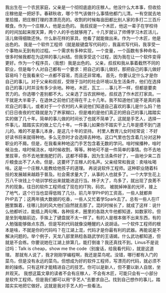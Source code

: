 我出生在一个农民家庭，父亲是一个彻彻底底的庄稼人。他没什么大本事，但收拾庄稼他是一把好手。春耕秋收，哪个节气该做什么事情他都门儿清。一有空就去地里拾掇，把庄稼打理的漂漂亮亮的。收割的时候每亩田都比别人家的多打二三百斤粮食。作为一个庄稼人，他是出色的。
我叔叔是一个木匠，他这一辈子在学校待的时间加起来按天算，两个人的手也就够用了。十几岁就认了师傅学习木匠活儿，活儿做得细致还快。什么新花样的家具，他看了就能做出来。作为一个木匠，他是出色的。
我是一个软件工程师（就是敲键盘写代码的），我喜欢写代码，我享受一个事物从无到有的过程。一个需求有多种实现，一个变量，一个函数有多种命名，很多时候我都在为这样的事儿纠结。但我享受这个过程，因为我在让一个软件变得更好。作为一个程序员，（我想）我是出色的。
父亲，叔叔和我从事着截然不同的职业，但是每个人对自己都有一个要求：把自己的事儿做好。那把自己的事儿做好容易吗？在我看来它一点都不容易，而且还非常难。
首先，你要认定什么才是你自己的事儿。对于父亲和叔叔，受限于当时的社会环境以及生活条件，他们在选择自己的事儿时并没有多少余地。种地，木匠，瓦工... ...事儿不一样，但都是要卖苦力的。你选哪个差别都不大。父亲选了当农民种地，叔叔选了作木匠打家具。一干就是大半辈子，在退休之前他们还得在干上十几年。我不知道他们是不是真的喜欢自己的事儿，或者对于一个农村的人来说他们知道自己喜欢的事儿是什么妈？他们日日夜夜的忙碌就是为了养家糊口，但是难的是他们真正的把自己的事儿踏踏实实的做了几十年。简单的事儿做的时间长了也就不简单了。这就是手艺人，选择一件事儿，踏踏实实的做上它几十年。一件事儿如果你不踏实干上几年是摸不到门道儿的。难的不是事儿本身，是这几十年的坚持。
村里人教育儿女时经常说：不好好读书将来就得种地。多么无奈时才会选择去种地。这口气里也包含着几分对这种职业的不屑。但是，在我看来种地这门手艺包含着无数的学问。啥时候播种，啥时候治虫，啥时候浇水，啥时候收割，等等。种地可不是一件简单的事情。你不去地里拔草，你不去地里施肥打药，这都不碍事，因为生活条件好了，一亩地少来二百斤粮食出不了人命。但是，这要坏了庄稼人的名声。父亲经常和我说：卖啥吆喝啥。这是一个庄稼人能教给他孩子的道理。
再说说软件工程师。这种职业随着科技的发展越来越趋于普及。社会需求量大了，从事的人也就多了。一个大学生花上万八千块钱上个培训学校出来就能进这行当。林子大了，鸟多了，就出现了良莠不齐的现象。往日的软件工程师成了现在的IT狗，码农。 被脱掉神圣的光环，接上了地气，这个行当也显得低贱了几分。前几年学PHP的工资高，一些人就都奔PHP去了；这两年搞大数据的吃香，一些人又忙着学Spark去了。总有一些人在IT圈里飘着，往哪儿刮的风大他们自然就去那了。混的时候长了，就成了这样：说什么他都听过，能插上两句嘴，各种技术，圈里的各路大牛他都知道，如数家珍。但是坐到电脑前边，手挨上了键盘就不太一样了。有的人是根本做不出来东西，有的人勉强能够做点东西，但是写的代码就像没睡醒的人说胡话。一个软件工程师的根本是啥，不就是你的代码吗？在江湖上混，代码才是你最有利的武器。再能说是不解决问题的。举个例子，天龙八部里熟稔各路武学的王语嫣，什么武功都知道，但就是不会练。你要说她在江湖上排第几，能打倒谁？我还真找不到。Linus不是说过吗：Talk is cheap，show me the code（别废话，给我看代码），就是这道理。
那就有人说了，我才刚刚学编程啊，我还是菜鸟呢。没错，哪行都有入门的菜鸟，但是没有永远的菜鸟。但想成为好的软件工程师，写漂亮的代码，就必须不断的操练。只有这样才能精进自己的技艺。你可以是新人，但不要以新人自居，坐井观天。
我想这篇文章的读者不会有庄稼人，不会有木匠，可能只会有一小部分是软件工程师。但是我们都可以用“手艺人”去要求自己。找到自己想作的事儿，踏踏实实地把它做好。这就是我对手艺人的一些看法。
